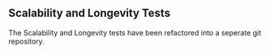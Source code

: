 ## Scalability and Longevity Tests

The Scalability and Longevity tests have been refactored into a seperate git repository.

